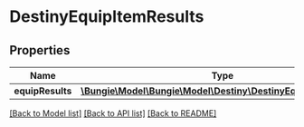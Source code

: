 # DestinyEquipItemResults

## Properties
Name | Type | Description | Notes
------------ | ------------- | ------------- | -------------
**equipResults** | [**\Bungie\Model\\Bungie\Model\Destiny\DestinyEquipItemResult[]**](DestinyEquipItemResult.md) |  | [optional] 

[[Back to Model list]](../README.md#documentation-for-models) [[Back to API list]](../README.md#documentation-for-api-endpoints) [[Back to README]](../README.md)


